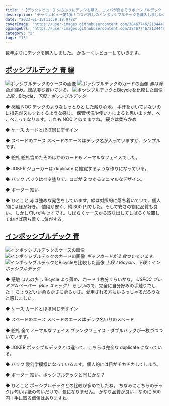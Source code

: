 ```yaml
---
title: "【デックレビュー】久方ぶりにデックを購入。コスパが良さそうポッシブルデック【第1弾】"
description: "デックレビュー第1弾！コスパ良しのインポッシブルデックを購入しましたので軽くレビューしていきます。"
date: "2023-01-15T11:59:19.978Z"
coverImage: "https://user-images.githubusercontent.com/38467746/213444905-5f8515a1-bc31-4e9a-874b-60a46ccd4cd6.jpeg"
ogImageUrl: "https://user-images.githubusercontent.com/38467746/213444905-5f8515a1-bc31-4e9a-874b-60a46ccd4cd6.jpeg"
category: "2"
tags: "13"
---
```


数年ぶりにデックを購入しました。
かるーくレビューしていきます。

## **[ポッシブルデック 青 緑](https://theimpossibleco.com/ja/product/possible/)**

![ポッシブルデックのケースの画像](https://user-images.githubusercontent.com/38467746/213150892-e02da059-e0f7-477a-81d7-eed314c97822.jpeg)
![ポッシブルデックのカードの画像](https://user-images.githubusercontent.com/38467746/213150837-949a62eb-1dfc-4fa3-bd0b-35de70767181.jpeg)
_赤は発色が強め。緑は落ち着いている。_
![ポッシブルデックとBicycleを比較した画像](https://user-images.githubusercontent.com/38467746/213150851-1a977e12-474b-4afd-9b4b-f3923b650fbd.jpeg)
_上段：Bicycle、下段：ポッシブルデック_

◆ 感触
NOC デックのようなしっとりとした触り心地。
手汗をかいていないのに指先がヌルッとするような感じ。
保管状況や使い方によると思いますが、べこべこってなります。これも NOC と似てますね。
硬さは柔らかめ

◆ ケース
カードとほぼ同じデザイン

◆ スペードのエース
スペードのエースはデック名が入っていますが、シンプルです。

◆ 絵札
絵札含めたそのほかのカードもノーマルなフェイスでした。

◆ JOKER
ジョーカーは duplicate に錯覚するような作りになっている。

◆ バック
バックはベタ塗りで、ロゴが 2 つあるミニマルなデザイン。

◆ ボーダー
細い

◆ ひとこと
赤は強めな発色をしています。緑は対照的に落ち着いていて、個人的には緑が好き。
値段が安く、約 300 円でした。そして安さの割に品質も良い。
しかし匂いがキツイです。しばらくケースから取り出してしばらく放置しておけば落ち着く…気がする。

## **[インポッシブルデック 青](https://theimpossibleco.com/ja/product/impossible/)**

![インポッシブルデックのケースの画像](https://user-images.githubusercontent.com/38467746/213150857-7b574f38-8703-46d7-b83e-cb94d3f04d77.jpeg)
![インポッシブルデックのカードの画像](https://user-images.githubusercontent.com/38467746/213150864-7a1205e2-1f97-4bac-a1dc-73f71dedbeb7.jpeg)
_ギャフカードが 2 枚ついています。_
![インポッシブルデックとBicycleを比較した画像](https://user-images.githubusercontent.com/38467746/213150870-58e1d000-fee7-4d0b-a3a5-4249683d7449.jpeg)
_上段：Bicycle、下段：インポッシブルデック_

◆ 感触
ほんの少し Bicycle より薄め、カード 1 枚分くらいかな。
_USPCC プレミアムペーパー（Bee ストック）_ らしいので、完全に自分好みの手触りでした！
ちょうどいい柔らかさに滑らかさ。愛用される方もいらっしゃるだろうなと感じました。

◆ ケース
カードとほぼ同じデザイン

◆ スペードのエース
スペードのエースはデック名いりのスペード

◆ 絵札
全てノーマルなフェイス
ブランクフェイス・ダブルバックが一枚づつついています。

◆ JOKER
ポッシブルデックとは違って、こちらは完全な duplicate になっている。

◆ バック
幾何学模様になっているます。個人的には目がチカチカしてしまう。

◆ ボーダー
細い。ポッシブルデックと同じかな？

◆ ひとこと
ポッシブルデックとの比較が多めでしたね。
ちなみにこちらのデックは匂いは紙の匂いだけで、気になりません。
かなり品質が良い！なのに 500 円！手に取る価値はありますね。
